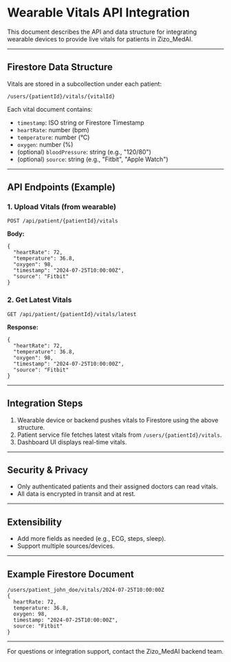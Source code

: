 # Wearable Vitals API Integration

This document describes the API and data structure for integrating wearable devices to provide live vitals for patients in Zizo_MedAI.

---

## Firestore Data Structure

Vitals are stored in a subcollection under each patient:

```
/users/{patientId}/vitals/{vitalId}
```

Each vital document contains:
- `timestamp`: ISO string or Firestore Timestamp
- `heartRate`: number (bpm)
- `temperature`: number (°C)
- `oxygen`: number (%)
- (optional) `bloodPressure`: string (e.g., "120/80")
- (optional) `source`: string (e.g., "Fitbit", "Apple Watch")

---

## API Endpoints (Example)

### 1. Upload Vitals (from wearable)
`POST /api/patient/{patientId}/vitals`

**Body:**
```
{
  "heartRate": 72,
  "temperature": 36.8,
  "oxygen": 98,
  "timestamp": "2024-07-25T10:00:00Z",
  "source": "Fitbit"
}
```

### 2. Get Latest Vitals
`GET /api/patient/{patientId}/vitals/latest`

**Response:**
```
{
  "heartRate": 72,
  "temperature": 36.8,
  "oxygen": 98,
  "timestamp": "2024-07-25T10:00:00Z",
  "source": "Fitbit"
}
```

---

## Integration Steps
1. Wearable device or backend pushes vitals to Firestore using the above structure.
2. Patient service file fetches latest vitals from `/users/{patientId}/vitals`.
3. Dashboard UI displays real-time vitals.

---

## Security & Privacy
- Only authenticated patients and their assigned doctors can read vitals.
- All data is encrypted in transit and at rest.

---

## Extensibility
- Add more fields as needed (e.g., ECG, steps, sleep).
- Support multiple sources/devices.

---

## Example Firestore Document
```
/users/patient_john_doe/vitals/2024-07-25T10:00:00Z
{
  heartRate: 72,
  temperature: 36.8,
  oxygen: 98,
  timestamp: "2024-07-25T10:00:00Z",
  source: "Fitbit"
}
```

---

For questions or integration support, contact the Zizo_MedAI backend team.
